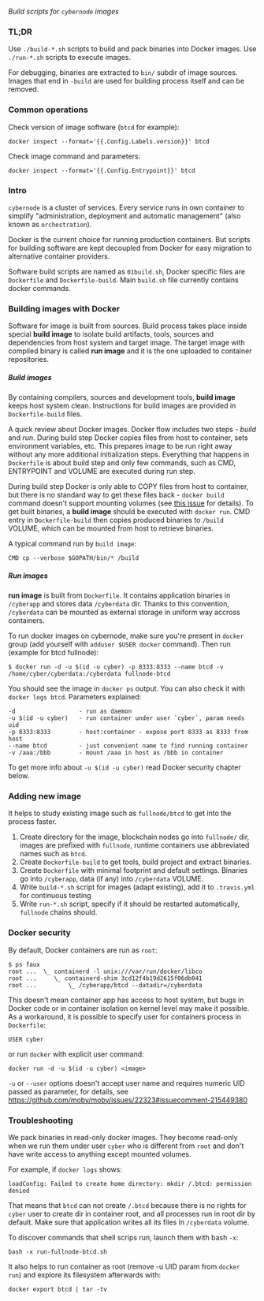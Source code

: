*Build scripts for `cybernode` images*

### TL;DR

Use `./build-*.sh` scripts to build and pack binaries
into Docker images. Use `./run-*.sh` scripts to execute
images.

For debugging, binaries are extracted to `bin/` subdir of
image sources. Images that end in `-build` are used for
building process itself and can be removed.

### Common operations

Check version of image software (`btcd` for example):

    docker inspect --format='{{.Config.Labels.version}}' btcd

Check image command and parameters:

    docker inspect --format='{{.Config.Entrypoint}}' btcd


### Intro

`cybernode` is a cluster of services. Every service runs in
own container to simplify "administration, deployment and
automatic management" (also known as `orchestration`).

Docker is the current choice for running production
containers. But scripts for building software are kept
decoupled from Docker for easy migration to alternative
container providers.

Software build scripts are named as `01build.sh`, Docker
specific files are `Dockerfile` and `Dockerfile-build`.
Main `build.sh` file currently contains docker commands.


### Building images with Docker

Software for image is built from sources. Build process
takes place inside special **build image** to isolate
build artifacts, tools, sources and dependencies from host
system and target image. The target image with compiled
binary is called **run image** and it is the one uploaded
to container repositories.

##### Build images

By containing compilers, sources and development tools,
**build image** keeps host system clean. Instructions for
build images are provided in `Dockerfile-build` files.

A quick review about Docker images. Docker flow includes
two steps - *build* and *run*. During build step Docker
copies files from host to container, sets environment
variables, etc. This prepares image to be run right away
without any more additional initialization steps.
Everything that happens in `Dockerfile` is about build step
and only few commands, such as CMD, ENTRYPOINT and VOLUME
are executed during run step.

During build step Docker is only able to COPY files from
host to container, but there is no standard way to get
these files back - `docker build` command doesn't support
mounting volumes (see
[this issue](https://github.com/moby/moby/issues/17745) for
details). To get built binaries, a **build image** should
be executed with `docker run`. CMD entry in
`Dockerfile-build` then copies produced binaries to
`/build` VOLUME, which can be mounted from host to retrieve
binaries.

A typical command run by `build image`:

    CMD cp --verbose $GOPATH/bin/* /build


##### Run images

**run image** is built from `Dockerfile`. It contains
application binaries in `/cyberapp` and stores data
`/cyberdata` dir. Thanks to this convention, `/cyberdata`
can be mounted as external storage in uniform way accross
containers.

To run docker images on cybernode, make sure you're present
in `docker` group (add yourself with `adduser $USER docker`
command). Then run (example for btcd fullnode):

    $ docker run -d -u $(id -u cyber) -p 8333:8333 --name btcd -v /home/cyber/cyberdata:/cyberdata fullnode-btcd

You should see the image in `docker ps` output. You can also
check it with `docker logs btcd`. Parameters explained:

    -d                  - run as daemon 
    -u $(id -u cyber)   - run container under user `cyber`, param needs uid
    -p 8333:8333        - host:container - expose port 8333 as 8333 from host
    --name btcd         - just convenient name to find running container
    -v /aaa:/bbb        - mount /aaa in host as /bbb in container

To get more info about `-u $(id -u cyber)` read Docker
security chapter below.

### Adding new image

It helps to study existing image such as `fullnode/btcd` to
get into the process faster.

1. Create directory for the image, blockchain nodes go into
   `fullnode/` dir, images are prefixed with `fullnode`,
   runtime containers use abbreviated names such as `btcd`.
2. Create `Dockerfile-build` to get tools, build project
   and extract binaries.
3. Create `Dockerfile` with minimal footprint and default
   settings. Binaries go into `/cyberapp`, data (if any)
   into `/cyberdata` VOLUME.
4. Write `build-*.sh` script for images (adapt existing),
   add it to `.travis.yml` for continuous testing
5. Write `run-*.sh` script, specify if it should be
   restarted automatically, `fullnode` chains should.

### Docker security

By default, Docker containers are run as `root`:

    $ ps faux
    root ...  \_ containerd -l unix:///var/run/docker/libco
    root ...     \_ containerd-shim 3cd12f4b19d2615f06db041
    root ...         \_ /cyberapp/btcd --datadir=/cyberdata 


This doesn't mean container app has access to host system,
but bugs in Docker code or in container isolation on kernel
level may make it possible. As a workaround, it is possible
to specify user for containers process in `Dockerfile`:

    USER cyber

or run `docker` with explicit user command:

    docker run -d -u $(id -u cyber) <image>

`-u` or `--user` options doesn't accept user name and
requires numeric UID passed as parameter, for details, see
https://github.com/moby/moby/issues/22323#issuecomment-215449380


### Troubleshooting

We pack binaries in read-only docker images. They become
read-only when we run them under user `cyber` who is
different from `root` and don't have write access to
anything except mounted volumes.

For example, if `docker logs` shows:

    loadConfig: Failed to create home directory: mkdir /.btcd: permission denied

That means that `btcd` can not create `/.btcd` because
there is no rights for `cyber` user to create dir in
container root, and all processes run in root dir by
default. Make sure that application writes all its files
in `/cyberdata` volume.

To discover commands that shell scrips run, launch them
with bash `-x`:

    bash -x run-fullnode-btcd.sh

It also helps to run container as root (remove -u UID param
from `docker run`) and explore its filesystem afterwards
with:

    docker export btcd | tar -tv

